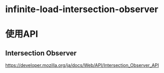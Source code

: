 # infinite-load-intersection-observer

# 使用API
## Intersection Observer
<a href="https://developer.mozilla.org/ja/docs/Web/API/Intersection_Observer_API">https://developer.mozilla.org/ja/docs/Web/API/Intersection_Observer_API</a>